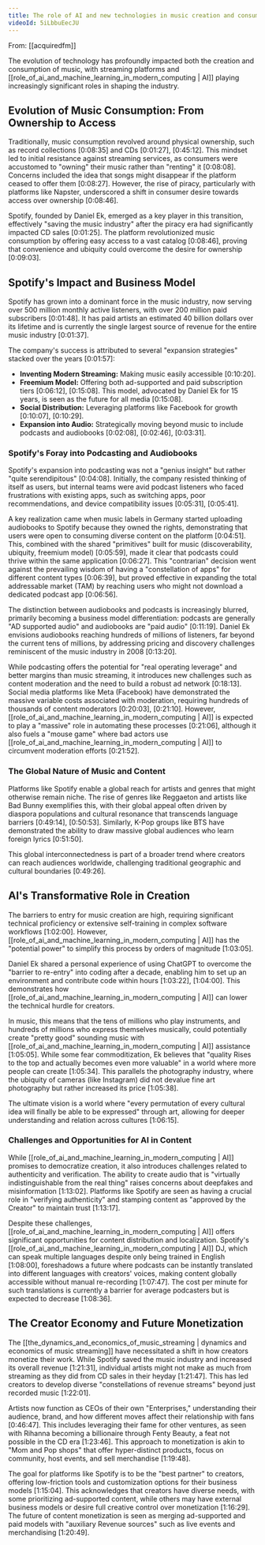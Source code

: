 ```yaml
---
title: The role of AI and new technologies in music creation and consumption
videoId: 5iLbbuEecJU
---
```


From: [[acquiredfm]] <br/> 

The evolution of technology has profoundly impacted both the creation and consumption of music, with streaming platforms and [[role_of_ai_and_machine_learning_in_modern_computing | AI]] playing increasingly significant roles in shaping the industry.

## Evolution of Music Consumption: From Ownership to Access

Traditionally, music consumption revolved around physical ownership, such as record collections [0:08:35] and CDs [0:01:27], [0:45:12]. This mindset led to initial resistance against streaming services, as consumers were accustomed to "owning" their music rather than "renting" it [0:08:08]. Concerns included the idea that songs might disappear if the platform ceased to offer them [0:08:27]. However, the rise of piracy, particularly with platforms like Napster, underscored a shift in consumer desire towards access over ownership [0:08:46].

Spotify, founded by Daniel Ek, emerged as a key player in this transition, effectively "saving the music industry" after the piracy era had significantly impacted CD sales [0:01:25]. The platform revolutionized music consumption by offering easy access to a vast catalog [0:08:46], proving that convenience and ubiquity could overcome the desire for ownership [0:09:03].

## Spotify's Impact and Business Model

Spotify has grown into a dominant force in the music industry, now serving over 500 million monthly active listeners, with over 200 million paid subscribers [0:01:48]. It has paid artists an estimated 40 billion dollars over its lifetime and is currently the single largest source of revenue for the entire music industry [0:01:37].

The company's success is attributed to several "expansion strategies" stacked over the years [0:01:57]:
*   **Inventing Modern Streaming:** Making music easily accessible [0:10:20].
*   **Freemium Model:** Offering both ad-supported and paid subscription tiers [0:06:12], [0:15:08]. This model, advocated by Daniel Ek for 15 years, is seen as the future for all media [0:15:08].
*   **Social Distribution:** Leveraging platforms like Facebook for growth [0:10:07], [0:10:29].
*   **Expansion into Audio:** Strategically moving beyond music to include podcasts and audiobooks [0:02:08], [0:02:46], [0:03:31].

### Spotify's Foray into Podcasting and Audiobooks

Spotify's expansion into podcasting was not a "genius insight" but rather "quite serendipitous" [0:04:08]. Initially, the company resisted thinking of itself as users, but internal teams were avid podcast listeners who faced frustrations with existing apps, such as switching apps, poor recommendations, and device compatibility issues [0:05:31], [0:05:41].

A key realization came when music labels in Germany started uploading audiobooks to Spotify because they owned the rights, demonstrating that users were open to consuming diverse content on the platform [0:04:51]. This, combined with the shared "primitives" built for music (discoverability, ubiquity, freemium model) [0:05:59], made it clear that podcasts could thrive within the same application [0:06:27]. This "contrarian" decision went against the prevailing wisdom of having a "constellation of apps" for different content types [0:06:39], but proved effective in expanding the total addressable market (TAM) by reaching users who might not download a dedicated podcast app [0:06:56].

The distinction between audiobooks and podcasts is increasingly blurred, primarily becoming a business model differentiation: podcasts are generally "AD supported audio" and audiobooks are "paid audio" [0:11:19]. Daniel Ek envisions audiobooks reaching hundreds of millions of listeners, far beyond the current tens of millions, by addressing pricing and discovery challenges reminiscent of the music industry in 2008 [0:13:20].

While podcasting offers the potential for "real operating leverage" and better margins than music streaming, it introduces new challenges such as content moderation and the need to build a robust ad network [0:18:13]. Social media platforms like Meta (Facebook) have demonstrated the massive variable costs associated with moderation, requiring hundreds of thousands of content moderators [0:20:03], [0:21:10]. However, [[role_of_ai_and_machine_learning_in_modern_computing | AI]] is expected to play a "massive" role in automating these processes [0:21:06], although it also fuels a "mouse game" where bad actors use [[role_of_ai_and_machine_learning_in_modern_computing | AI]] to circumvent moderation efforts [0:21:52].

### The Global Nature of Music and Content

Platforms like Spotify enable a global reach for artists and genres that might otherwise remain niche. The rise of genres like Reggaeton and artists like Bad Bunny exemplifies this, with their global appeal often driven by diaspora populations and cultural resonance that transcends language barriers [0:49:14], [0:50:53]. Similarly, K-Pop groups like BTS have demonstrated the ability to draw massive global audiences who learn foreign lyrics [0:51:50].

This global interconnectedness is part of a broader trend where creators can reach audiences worldwide, challenging traditional geographic and cultural boundaries [0:49:26].

## AI's Transformative Role in Creation

The barriers to entry for music creation are high, requiring significant technical proficiency or extensive self-training in complex software workflows [1:02:00]. However, [[role_of_ai_and_machine_learning_in_modern_computing | AI]] has the "potential power" to simplify this process by orders of magnitude [1:03:05].

Daniel Ek shared a personal experience of using ChatGPT to overcome the "barrier to re-entry" into coding after a decade, enabling him to set up an environment and contribute code within hours [1:03:22], [1:04:00]. This demonstrates how [[role_of_ai_and_machine_learning_in_modern_computing | AI]] can lower the technical hurdle for creators.

In music, this means that the tens of millions who play instruments, and hundreds of millions who express themselves musically, could potentially create "pretty good" sounding music with [[role_of_ai_and_machine_learning_in_modern_computing | AI]] assistance [1:05:05]. While some fear commoditization, Ek believes that "quality Rises to the top and actually becomes even more valuable" in a world where more people can create [1:05:34]. This parallels the photography industry, where the ubiquity of cameras (like Instagram) did not devalue fine art photography but rather increased its price [1:05:38].

The ultimate vision is a world where "every permutation of every cultural idea will finally be able to be expressed" through art, allowing for deeper understanding and relation across cultures [1:06:15].

### Challenges and Opportunities for AI in Content

While [[role_of_ai_and_machine_learning_in_modern_computing | AI]] promises to democratize creation, it also introduces challenges related to authenticity and verification. The ability to create audio that is "virtually indistinguishable from the real thing" raises concerns about deepfakes and misinformation [1:13:02]. Platforms like Spotify are seen as having a crucial role in "verifying authenticity" and stamping content as "approved by the Creator" to maintain trust [1:13:17].

Despite these challenges, [[role_of_ai_and_machine_learning_in_modern_computing | AI]] offers significant opportunities for content distribution and localization. Spotify's [[role_of_ai_and_machine_learning_in_modern_computing | AI]] DJ, which can speak multiple languages despite only being trained in English [1:08:00], foreshadows a future where podcasts can be instantly translated into different languages with creators' voices, making content globally accessible without manual re-recording [1:07:47]. The cost per minute for such translations is currently a barrier for average podcasters but is expected to decrease [1:08:36].

## The Creator Economy and Future Monetization

The [[the_dynamics_and_economics_of_music_streaming | dynamics and economics of music streaming]] have necessitated a shift in how creators monetize their work. While Spotify saved the music industry and increased its overall revenue [1:21:31], individual artists might not make as much from streaming as they did from CD sales in their heyday [1:21:47]. This has led creators to develop diverse "constellations of revenue streams" beyond just recorded music [1:22:01].

Artists now function as CEOs of their own "Enterprises," understanding their audience, brand, and how different moves affect their relationship with fans [0:46:47]. This includes leveraging their fame for other ventures, as seen with Rihanna becoming a billionaire through Fenty Beauty, a feat not possible in the CD era [1:23:46]. This approach to monetization is akin to "Mom and Pop shops" that offer hyper-distinct products, focus on community, host events, and sell merchandise [1:19:48].

The goal for platforms like Spotify is to be the "best partner" to creators, offering low-friction tools and customization options for their business models [1:15:04]. This acknowledges that creators have diverse needs, with some prioritizing ad-supported content, while others may have external business models or desire full creative control over monetization [1:16:29]. The future of content monetization is seen as merging ad-supported and paid models with "auxiliary Revenue sources" such as live events and merchandising [1:20:49].